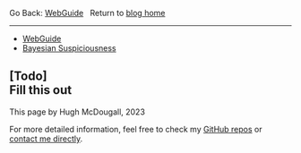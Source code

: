   
  
  
Go Back: [WebGuide](.\..\02_numpyro\05_parallelizing\page.html)	&nbsp;	Return to [blog home](.\..\bloghome.html)  
  
---------------------------------------------------------------------------  
* [WebGuide](.\01_nestedsampling\./page.html)  
* [Bayesian Suspiciousness](.\02_suspiciousness\./page.html)  
  
  
[Todo]  
Fill this out  
---------  
  
This page by Hugh McDougall, 2023  
  
  
  
For more detailed information, feel free to check my [GitHub repos](https://github.com/HughMcDougall/) or [contact me directly](hughmcdougallemail@gmail.com).  
  
